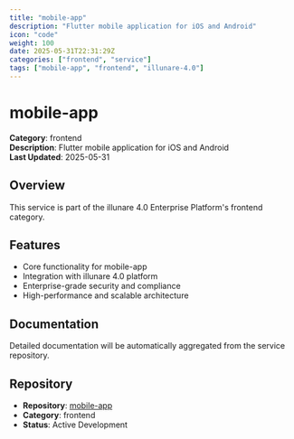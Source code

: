 ```yaml
---
title: "mobile-app"
description: "Flutter mobile application for iOS and Android"
icon: "code"
weight: 100
date: 2025-05-31T22:31:29Z
categories: ["frontend", "service"]
tags: ["mobile-app", "frontend", "illunare-4.0"]
---
```


# mobile-app

**Category**: frontend  
**Description**: Flutter mobile application for iOS and Android  
**Last Updated**: 2025-05-31

## Overview

This service is part of the illunare 4.0 Enterprise Platform's frontend category.

## Features

- Core functionality for mobile-app
- Integration with illunare 4.0 platform
- Enterprise-grade security and compliance
- High-performance and scalable architecture

## Documentation

Detailed documentation will be automatically aggregated from the service repository.

## Repository

- **Repository**: [mobile-app](https://github.com/illunare-40/mobile-app)
- **Category**: frontend
- **Status**: Active Development

